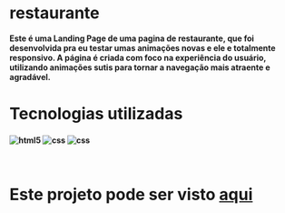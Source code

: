 # restaurante

<b>Este é uma Landing Page de uma pagina de restaurante, que foi desenvolvida pra eu testar umas animações novas e ele e totalmente responsivo. A página é criada com foco na experiência do usuário, utilizando animações sutis para tornar a navegação mais atraente e agradável.<b>
<br>

<h1>Tecnologias utilizadas</h1>

<img align="center" alt="html5" src="https://img.shields.io/badge/HTML5-E34F26?style=for-the-badge&logo=html5&logoColor=white"> <img align="center" alt="css" src="https://img.shields.io/badge/CSS3-1572B6?style=for-the-badge&logo=css3&logoColor=white"/> <img align="center" alt="css" src="https://img.shields.io/badge/JavaScript-F7DF1E?style=for-the-badge&logo=javascript&logoColor=black"/> 
 <br>
 
 
<br>

<h1>Este projeto pode ser visto  <a href='https://luizh3nr1que.github.io/restaurante/'>aqui</a></h1>


